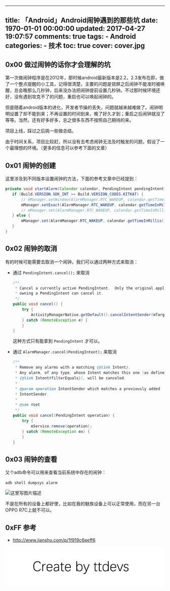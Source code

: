 
---
title: 「Android」Android闹钟遇到的那些坑
date: 1970-01-01 00:00:00
updated: 2017-04-27 19:07:57
comments: true
tags:
    - Android
categories:
    - 技术
toc: true
cover: cover.jpg 
---


## 0x00 做过闹钟的话你才会理解的坑

第一次做闹钟程序是在2012年，那时候android最新版本是2.2，2.3发布在即，做了一个整点提醒的小工具，记得很清楚，主要的问题是锁屏之后闹钟不能准时被唤醒，总会晚那么几秒钟，后来没办法把闹钟提前设置几秒钟。不过那时候环境还好，没有遇到攻克不了的问题，重启也可以唤起闹钟的。

但是随着android版本的进化，开发者节操的丢失，问题就越来越难做了。闹钟明明设置了却不能到来；不再设置的时间到来，晚了好久才到；重启之后闹钟就没了等等。当然，还有好多好多，总之很多东西不按照自己期待的来。

项目上线，踩过之后挑一些做总结。

由于时间关系，项目比较赶，所以没有去考虑闹钟无法及时触发的问题，假设了一个最理想的环境。（更多的信息可以参考下面的文章）


## 0x01 闹钟的创建

这里涉及到不同版本设置闹钟的方法，下面的参考文章中已经提到：

``` java
private void startAlarm(Calendar calendar, PendingIntent pendingIntent) {
   if (Build.VERSION.SDK_INT >= Build.VERSION_CODES.KITKAT) {
       // mManager.setWindow(AlarmManager.RTC_WAKEUP, calendar.getTimeInMillis(), 1000* 5, mFirstPIntent);
       mManager.setExact(AlarmManager.RTC_WAKEUP, calendar.getTimeInMillis(), pendingIntent);
       // mManager.set(AlarmManager.RTC_WAKEUP, calendar.getTimeInMillis(), mSecondPIntent);
   } else {
       mManager.set(AlarmManager.RTC_WAKEUP, calendar.getTimeInMillis(), pendingIntent);
   }
}
```


## 0x02 闹钟的取消

有的时候可能需要去取消一个闹钟。我们可以通过两种方式来取消：

- 通过 `PendingIntent.cancel();` 来取消

    ``` java
    /**
     * Cancel a currently active PendingIntent.  Only the original application
     * owning a PendingIntent can cancel it.
     */
    public void cancel() {
        try {
            ActivityManagerNative.getDefault().cancelIntentSender(mTarget);
        } catch (RemoteException e) {
        }
    }
    ```
    
    这种方式只有能拿到 `PendingIntent` 才可以。

- 通过 `AlarmManager.cancel(PendingIntent);` 来取消

    ``` java
    /**
     * Remove any alarms with a matching {@link Intent}.
     * Any alarm, of any type, whose Intent matches this one (as defined by
     * {@link Intent#filterEquals}), will be canceled.
     *
     * @param operation IntentSender which matches a previously added
     * IntentSender.
     *
     * @see #set
     */
    public void cancel(PendingIntent operation) {
        try {
            mService.remove(operation);
        } catch (RemoteException ex) {
        }
    }
    ```


## 0x03 闹钟的查看

又个adb命令可以用来查看当前系统中存在的闹钟：

`adb shell dumpsys alarm`

![这里写图片描述](http://img.blog.csdn.net/20170224183136089?watermark/2/text/aHR0cDovL2Jsb2cuY3Nkbi5uZXQvdHRkZXZz/font/5a6L5L2T/fontsize/400/fill/I0JBQkFCMA==/dissolve/70/gravity/SouthEast)

不是在所有的设备上都好使，比如在我的魅族设备上可以正常使用，而在另一台 OPPO R7C上就不可以。


## 0xFF 参考

- http://www.jianshu.com/p/1f919c6eeff6

![Create by ttdevs](https://raw.githubusercontent.com/ttdevs/ttdevs.github.io/common/images/logo.png)

